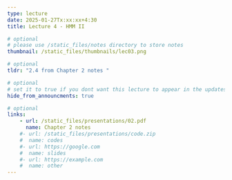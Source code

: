 ```yaml
---
type: lecture
date: 2025-01-27Tx:xx:xx+4:30
title: Lecture 4 - HMM II

# optional
# please use /static_files/notes directory to store notes
thumbnail: /static_files/thumbnails/lec03.png

# optional
tldr: "2.4 from Chapter 2 notes "

# optional
# set it to true if you dont want this lecture to appear in the updates section
hide_from_announcments: true

# optional
links:
    - url: /static_files/presentations/02.pdf
      name: Chapter 2 notes
    #- url: /static_files/presentations/code.zip
    #  name: codes
    #- url: https://google.com
    #  name: slides
    #- url: https://example.com
    #  name: other
---
```

<!-- Other additional contents using markdown -->

